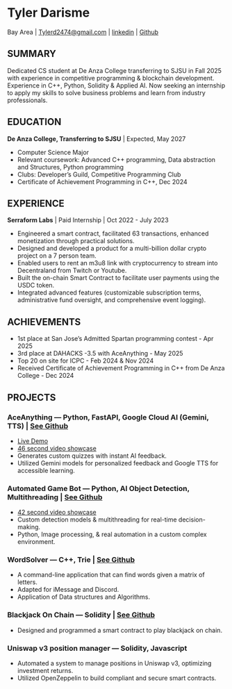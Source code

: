 # Tyler Darisme
Bay Area | Tylerd2474@gmail.com | [linkedin](https://www.linkedin.com/in/tyler-darisme-454011300/) | [Github](https://github.com/a-Fig/)

## SUMMARY
Dedicated CS student at De Anza College transferring to SJSU in Fall 2025 with experience in competitive programming & blockchain development. Experience in C++, Python, Solidity & Applied AI. Now seeking an internship to apply my skills to solve business problems and learn from industry professionals.

## EDUCATION
**De Anza College, Transferring to SJSU** | Expected, May 2027
* Computer Science Major
* Relevant coursework: Advanced C++ programming, Data abstraction and Structures, Python programming
* Clubs: Developer’s Guild, Competitive Programming Club
* Certificate of Achievement Programming in C++, Dec 2024

## EXPERIENCE
**Serraform Labs** | Paid Internship | Oct 2022 - July 2023
* Engineered a smart contract, facilitated 63 transactions, enhanced monetization through practical solutions.
* Designed and developed a product for a multi-billion dollar crypto project on a 7 person team.
* Enabled users to rent an m3u8 link with cryptocurrency to stream into Decentraland from Twitch or Youtube.
* Built the on-chain Smart Contract to facilitate user payments using the USDC token.
* Integrated advanced features (customizable subscription terms, administrative fund oversight, and comprehensive event logging).

## ACHIEVEMENTS
* 1st place at San Jose’s Admitted Spartan programming contest - Apr 2025
* 3rd place at DAHACKS -3.5 with AceAnything - May 2025
* Top 20 on site for ICPC - Feb 2024 & Nov 2024
* Received Certificate of Achievement Programming in C++ from De Anza College - Dec 2024

## PROJECTS
### AceAnything — Python, FastAPI, Google Cloud AI (Gemini, TTS) | [See Github](https://github.com/a-Fig/AceAnything)
* [Live Demo](https://www.youtube.com/watch?v=your_video_link)
* [46 second video showcase](https://www.youtube.com/watch?v=your_video_link)
* Generates custom quizzes with instant AI feedback.
* Utilized Gemini models for personalized feedback and Google TTS for accessible learning.

### Automated Game Bot — Python, AI Object Detection, Multithreading | [See Github](https://github.com/a-Fig/Automated-Game-Bot)
* [42 second video showcase](https://www.youtube.com/watch?v=your_video_link)
* Custom detection models & multithreading for real-time decision-making.
* Python, Image processing, & real automation in a custom complex environment.

### WordSolver — C++, Trie | [See Github](https://github.com/a-Fig/WordSolver)
* A command-line application that can find words given a matrix of letters.
* Adapted for iMessage and Discord.
* Application of Data structures and Algorithms.

### Blackjack On Chain — Solidity | [See Github](https://github.com/a-Fig/Blackjack-On-Chain)
* Designed and programmed a smart contract to play blackjack on chain.

### Uniswap v3 position manager — Solidity, Javascript
* Automated a system to manage positions in Uniswap v3, optimizing investment returns.
* Utilized OpenZeppelin to build compliant and secure smart contracts.

